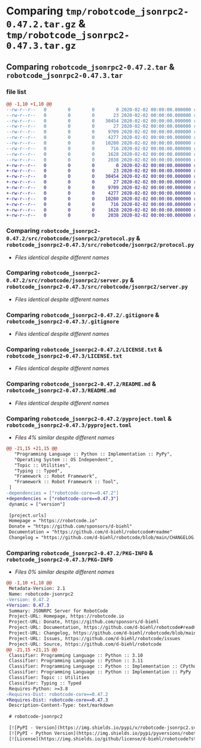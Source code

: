 # Comparing `tmp/robotcode_jsonrpc2-0.47.2.tar.gz` & `tmp/robotcode_jsonrpc2-0.47.3.tar.gz`

## Comparing `robotcode_jsonrpc2-0.47.2.tar` & `robotcode_jsonrpc2-0.47.3.tar`

### file list

```diff
@@ -1,10 +1,10 @@
--rw-r--r--   0        0        0        0 2020-02-02 00:00:00.000000 robotcode_jsonrpc2-0.47.2/src/robotcode/jsonrpc2/__init__.py
--rw-r--r--   0        0        0       23 2020-02-02 00:00:00.000000 robotcode_jsonrpc2-0.47.2/src/robotcode/jsonrpc2/__version__.py
--rw-r--r--   0        0        0    30454 2020-02-02 00:00:00.000000 robotcode_jsonrpc2-0.47.2/src/robotcode/jsonrpc2/protocol.py
--rw-r--r--   0        0        0       27 2020-02-02 00:00:00.000000 robotcode_jsonrpc2-0.47.2/src/robotcode/jsonrpc2/py.typed
--rw-r--r--   0        0        0     9709 2020-02-02 00:00:00.000000 robotcode_jsonrpc2-0.47.2/src/robotcode/jsonrpc2/server.py
--rw-r--r--   0        0        0     4277 2020-02-02 00:00:00.000000 robotcode_jsonrpc2-0.47.2/.gitignore
--rw-r--r--   0        0        0    10280 2020-02-02 00:00:00.000000 robotcode_jsonrpc2-0.47.2/LICENSE.txt
--rw-r--r--   0        0        0      716 2020-02-02 00:00:00.000000 robotcode_jsonrpc2-0.47.2/README.md
--rw-r--r--   0        0        0     1628 2020-02-02 00:00:00.000000 robotcode_jsonrpc2-0.47.2/pyproject.toml
--rw-r--r--   0        0        0     2038 2020-02-02 00:00:00.000000 robotcode_jsonrpc2-0.47.2/PKG-INFO
+-rw-r--r--   0        0        0        0 2020-02-02 00:00:00.000000 robotcode_jsonrpc2-0.47.3/src/robotcode/jsonrpc2/__init__.py
+-rw-r--r--   0        0        0       23 2020-02-02 00:00:00.000000 robotcode_jsonrpc2-0.47.3/src/robotcode/jsonrpc2/__version__.py
+-rw-r--r--   0        0        0    30454 2020-02-02 00:00:00.000000 robotcode_jsonrpc2-0.47.3/src/robotcode/jsonrpc2/protocol.py
+-rw-r--r--   0        0        0       27 2020-02-02 00:00:00.000000 robotcode_jsonrpc2-0.47.3/src/robotcode/jsonrpc2/py.typed
+-rw-r--r--   0        0        0     9709 2020-02-02 00:00:00.000000 robotcode_jsonrpc2-0.47.3/src/robotcode/jsonrpc2/server.py
+-rw-r--r--   0        0        0     4277 2020-02-02 00:00:00.000000 robotcode_jsonrpc2-0.47.3/.gitignore
+-rw-r--r--   0        0        0    10280 2020-02-02 00:00:00.000000 robotcode_jsonrpc2-0.47.3/LICENSE.txt
+-rw-r--r--   0        0        0      716 2020-02-02 00:00:00.000000 robotcode_jsonrpc2-0.47.3/README.md
+-rw-r--r--   0        0        0     1628 2020-02-02 00:00:00.000000 robotcode_jsonrpc2-0.47.3/pyproject.toml
+-rw-r--r--   0        0        0     2038 2020-02-02 00:00:00.000000 robotcode_jsonrpc2-0.47.3/PKG-INFO
```

### Comparing `robotcode_jsonrpc2-0.47.2/src/robotcode/jsonrpc2/protocol.py` & `robotcode_jsonrpc2-0.47.3/src/robotcode/jsonrpc2/protocol.py`

 * *Files identical despite different names*

### Comparing `robotcode_jsonrpc2-0.47.2/src/robotcode/jsonrpc2/server.py` & `robotcode_jsonrpc2-0.47.3/src/robotcode/jsonrpc2/server.py`

 * *Files identical despite different names*

### Comparing `robotcode_jsonrpc2-0.47.2/.gitignore` & `robotcode_jsonrpc2-0.47.3/.gitignore`

 * *Files identical despite different names*

### Comparing `robotcode_jsonrpc2-0.47.2/LICENSE.txt` & `robotcode_jsonrpc2-0.47.3/LICENSE.txt`

 * *Files identical despite different names*

### Comparing `robotcode_jsonrpc2-0.47.2/README.md` & `robotcode_jsonrpc2-0.47.3/README.md`

 * *Files identical despite different names*

### Comparing `robotcode_jsonrpc2-0.47.2/pyproject.toml` & `robotcode_jsonrpc2-0.47.3/pyproject.toml`

 * *Files 4% similar despite different names*

```diff
@@ -21,15 +21,15 @@
   "Programming Language :: Python :: Implementation :: PyPy",
   "Operating System :: OS Independent",
   "Topic :: Utilities",
   "Typing :: Typed",
   "Framework :: Robot Framework",
   "Framework :: Robot Framework :: Tool",
 ]
-dependencies = ["robotcode-core==0.47.2"]
+dependencies = ["robotcode-core==0.47.3"]
 dynamic = ["version"]
 
 [project.urls]
 Homepage = "https://robotcode.io"
 Donate = "https://github.com/sponsors/d-biehl"
 Documentation = "https://github.com/d-biehl/robotcode#readme"
 Changelog = "https://github.com/d-biehl/robotcode/blob/main/CHANGELOG.md"
```

### Comparing `robotcode_jsonrpc2-0.47.2/PKG-INFO` & `robotcode_jsonrpc2-0.47.3/PKG-INFO`

 * *Files 0% similar despite different names*

```diff
@@ -1,10 +1,10 @@
 Metadata-Version: 2.1
 Name: robotcode-jsonrpc2
-Version: 0.47.2
+Version: 0.47.3
 Summary: JSONRPC Server for RobotCode
 Project-URL: Homepage, https://robotcode.io
 Project-URL: Donate, https://github.com/sponsors/d-biehl
 Project-URL: Documentation, https://github.com/d-biehl/robotcode#readme
 Project-URL: Changelog, https://github.com/d-biehl/robotcode/blob/main/CHANGELOG.md
 Project-URL: Issues, https://github.com/d-biehl/robotcode/issues
 Project-URL: Source, https://github.com/d-biehl/robotcode
@@ -21,15 +21,15 @@
 Classifier: Programming Language :: Python :: 3.10
 Classifier: Programming Language :: Python :: 3.11
 Classifier: Programming Language :: Python :: Implementation :: CPython
 Classifier: Programming Language :: Python :: Implementation :: PyPy
 Classifier: Topic :: Utilities
 Classifier: Typing :: Typed
 Requires-Python: >=3.8
-Requires-Dist: robotcode-core==0.47.2
+Requires-Dist: robotcode-core==0.47.3
 Description-Content-Type: text/markdown
 
 # robotcode-jsonrpc2
 
 [![PyPI - Version](https://img.shields.io/pypi/v/robotcode-jsonrpc2.svg)](https://pypi.org/project/robotcode-jsonrpc2)
 [![PyPI - Python Version](https://img.shields.io/pypi/pyversions/robotcode-jsonrpc2.svg)](https://pypi.org/project/robotcode-jsonrpc2)
 [![License](https://img.shields.io/github/license/d-biehl/robotcode?style=flat&logo=apache)](https://github.com/d-biehl/robotcode/blob/master/LICENSE.txt)
```

